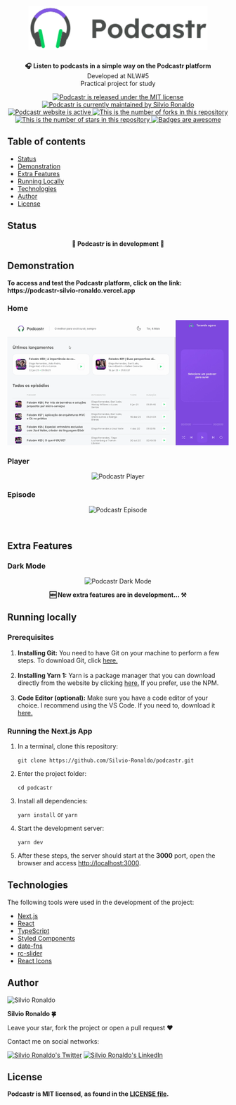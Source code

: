 <h1 align="center">
  <img src="./assets/logo.svg" alt="Podcastr Logo" height=100 />
</h1>

<p align="center"><strong>🎧 Listen to podcasts in a simple way on the Podcastr platform</strong></br>Developed at NLW#5</br>Practical project for study<p>

<p align="center">
  <a href="./LICENSE">
    <img src="https://img.shields.io/badge/license-MIT-blue" alt="Podcastr is released under the MIT license" />
  </a>
  <a href="https://GitHub.com/Silvio-Ronaldo/podcastr/graphs/commit-activity">
    <img src="https://img.shields.io/badge/Maintained%3F-yes-brightgreen" alt="Podcastr is currently maintained by Silvio Ronaldo" />
  </a>
  <a href="https://podcastr-silvio-ronaldo.vercel.app">
    <img src="https://img.shields.io/badge/website-up-brightgreen" alt="Podcastr website is active" />
  </a>
  <a href="https://GitHub.com/Silvio-Ronaldo/podcastr/network/">
    <img src="https://img.shields.io/github/forks/Silvio-Ronaldo/podcastr?style=social" alt="This is the number of forks in this repository" />
  </a>
  <a href="https://GitHub.com/Silvio-Ronaldo/podcastr/stargazers/">
    <img src="https://img.shields.io/github/stars/Silvio-Ronaldo/podcastr?style=social" alt="This is the number of stars in this repository" />
  </a>
  <a href="https://github.com/Naereen/badges">
    <img src="https://img.shields.io/badge/badge-awesome-brightgreen" alt="Badges are awesome" />
  </a>
</p>


<h2>
  Table of contents
</h2>
<ul>
  <li><a href="./README.md#Status">Status</a></li>
  <li><a href="./README.md#Demonstration">Demonstration</a></li>
  <li><a href="./README.md#Extra-Features">Extra Features</a></li>
  <li><a href="./README.md#Running-Locally">Running Locally</a></li>
  <li><a href="./README.md#Technologies">Technologies</a></li>
  <li><a href="./README.md#Author">Author</a></li>
  <li><a href="./README.md#License">License</a></li>
</ul>


<h2>Status</h2>
<h4 align="center">🚧 Podcastr is in development 🚀</h4>


<h2>Demonstration</h2>
<p>
  <strong>To access and test the Podcastr platform, click on the link: https://podcastr-silvio-ronaldo.vercel.app</strong>
</p>

<h3>Home</h3>
  <p align="center">
    <img src="./assets/home.gif" alt="Podcastr Home" />
  </p>

<h3>Player</h3>
  <p align="center">
    <img src="./assets/player.gif" alt="Podcastr Player" />
  </p>

<h3>Episode</h3>
  <p align="center">
    <img src="./assets/episode.gif" alt="Podcastr Episode" />
  </p>
  </br>


<h2>Extra Features</h2>
<h3>Dark Mode</h3>
  <p align="center">
    <img src="./assets/dark-theme.gif" alt="Podcastr Dark Mode" />
  </p>
  
  <p align="center"><strong>🆕 New extra features are in development... ⚒️</strong></p>
  
  
<h2>Running locally</h2>
<h3>Prerequisites</h3>
<ol>
  <li><strong>Installing Git:</strong> You need to have Git on your machine to perform a few steps. To download Git, click <a href="https://git-scm.com/downloads">here.</a></li></br>
  <li><strong>Installing Yarn 1:</strong> Yarn is a package manager that you can download directly from the website by clicking <a href="https://classic.yarnpkg.com/en/docs/install#windows-stable">here.</a> If you prefer, use the NPM.</li></br>
  <li><strong>Code Editor (optional):</strong> Make sure you have a code editor of your choice. I recommend using the VS Code. If you need to, download it <a href="https://code.visualstudio.com/Download">here.</a></li>
</ol>

<h3>Running the Next.js App</h3>
<ol>
  <li>In a terminal, clone this repository:
    <p><code>git clone https://github.com/Silvio-Ronaldo/podcastr.git</code></p>
  </li>
  <li>Enter the project folder:
    <p><code>cd podcastr</code></p>
  </li>
  <li>Install all dependencies:
    <p><code>yarn install</code> or <code>yarn</code></p>
  </li>
  <li>Start the development server:
    <p><code>yarn dev</code></p>
  </li>
  <li>After these steps, the server should start at the <strong>3000</strong> port, open the browser and access <a href="http://localhost:3000">http://localhost:3000</a>.</li>
</ol>


<h2>Technologies</h2>
<p>The following tools were used in the development of the project: </p>

<ul>
  <li><a href="https://nextjs.org">Next.js</a></li>
  <li><a href="https://pt-br.reactjs.org">React</a></li>
  <li><a href="https://www.typescriptlang.org">TypeScript</a></li>
  <li><a href="https://styled-components.com">Styled Components</a></li>
  <li><a href="https://date-fns.org">date-fns</a></li>
  <li><a href="https://www.npmjs.com/package/rc-slider">rc-slider</a></li>
  <li><a href="https://react-icons.github.io/react-icons/">React Icons</a></li>
</ul>


<h2>Author</h2>
<p>
  <img src="https://avatars.githubusercontent.com/u/48893927?v=4" alt="Silvio Ronaldo" height=80 width=80 />
</p>
<p><strong>Silvio Ronaldo 🍀</strong></p>
<p>Leave your star, fork the project or open a pull request ❤️</p>
<p>Contact me on social networks: </p>
<p><a href="https://twitter.com/sivirinoo"><img src="https://img.shields.io/twitter/follow/sivirinoo?style=social" alt="Silvio Ronaldo's Twitter" /></a>
<a href="https://br.linkedin.com/in/silvio-ronaldo77"><img src="https://img.shields.io/badge/-Silvio-blue?style=flat&logo=Linkedin&logoColor=white" alt="Silvio Ronaldo's LinkedIn" /></a></p>


<h2>License</h2>
<p><strong>Podcastr is MIT licensed, as found in the <a href="./LICENSE">LICENSE file</a>.</strong></p>




  
  

  
  
 











